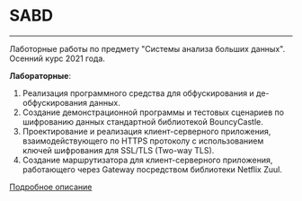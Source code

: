 # SABD

---

Лаботорные работы по предмету "Системы анализа больших данных". Осенний курс 2021 года.

__Лабораторные__:

1. Реализация программного средства для обфускирования и де-обфускирования
данных.  
2. Создание демонстрационной программы и тестовых сценариев по шифрованию
данных стандартной библиотекой BouncyCastle.  
3. Проектирование и реализация клиент-серверного приложения,
взаимодействующего по HTTPS протоколу с использованием ключей шифрования
для SSL/TLS (Two-way TLS).  
4. Создание маршрутизатора для клиент-серверного приложения, работающего
через Gateway посредством библиотеки Netflix Zuul.  

[Подробное описание](https://vk.com/doc4951184_611974513?hash=8e8c716b8e2da5b7d8&dl=cf4a66586a77a56591)